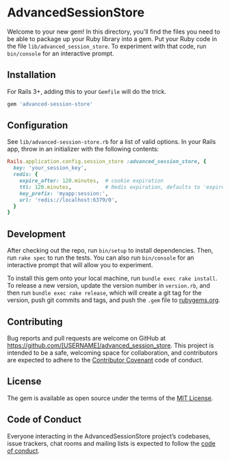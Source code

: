 # AdvancedSessionStore

Welcome to your new gem! In this directory, you'll find the files you need to be able to package up your Ruby library into a gem. Put your Ruby code in the file `lib/advanced_session_store`. To experiment with that code, run `bin/console` for an interactive prompt.

## Installation

For Rails 3+, adding this to your `Gemfile` will do the trick.

``` ruby
gem 'advanced-session-store'
```

## Configuration

See `lib/advanced-session-store.rb` for a list of valid options.
In your Rails app, throw in an initializer with the following contents:

``` ruby
Rails.application.config.session_store :advanced_session_store, {
  key: 'your_session_key',
  redis: {
    expire_after: 120.minutes,  # cookie expiration
    ttl: 120.minutes,           # Redis expiration, defaults to 'expire_after'
    key_prefix: 'myapp:session:',
    url: 'redis://localhost:6379/0',
  }
}
```

## Development

After checking out the repo, run `bin/setup` to install dependencies. Then, run `rake spec` to run the tests. You can also run `bin/console` for an interactive prompt that will allow you to experiment.

To install this gem onto your local machine, run `bundle exec rake install`. To release a new version, update the version number in `version.rb`, and then run `bundle exec rake release`, which will create a git tag for the version, push git commits and tags, and push the `.gem` file to [rubygems.org](https://rubygems.org).

## Contributing

Bug reports and pull requests are welcome on GitHub at https://github.com/[USERNAME]/advanced_session_store. This project is intended to be a safe, welcoming space for collaboration, and contributors are expected to adhere to the [Contributor Covenant](http://contributor-covenant.org) code of conduct.

## License

The gem is available as open source under the terms of the [MIT License](https://opensource.org/licenses/MIT).

## Code of Conduct

Everyone interacting in the AdvancedSessionStore project’s codebases, issue trackers, chat rooms and mailing lists is expected to follow the [code of conduct](https://github.com/[USERNAME]/advanced_session_store/blob/master/CODE_OF_CONDUCT.md).
